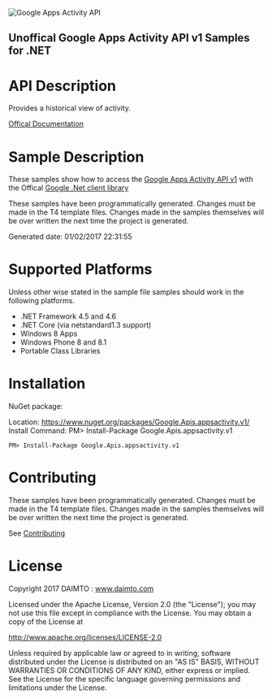 ﻿![Google Apps Activity API](https://www.gstatic.com/images/branding/product/1x/googleg_32dp.png)

## Unoffical Google Apps Activity API v1 Samples for .NET  ##

API Description
=============

Provides a historical view of activity.

[Offical Documentation](https://developers.google.com/google-apps/activity/)

Sample Description
=============

These samples show how to access the [Google Apps Activity API v1](https://developers.google.com/google-apps/activity/) with the Offical [Google .Net client library](https://github.com/google/google-api-dotnet-client)

These samples have been programmatically generated. Changes must be made in the T4 template files. Changes made in the samples themselves will be over written the next time the project is generated.

Generated date: 01/02/2017 22:31:55 

Supported Platforms
=================================

Unless other wise stated in the sample file samples should work in the following platforms.

* .NET Framework 4.5 and 4.6
* .NET Core (via netstandard1.3 support)
* Windows 8 Apps
* Windows Phone 8 and 8.1
* Portable Class Libraries

Installation
=================================

NuGet package:

Location: https://www.nuget.org/packages/Google.Apis.appsactivity.v1/ 
Install Command: PM>  Install-Package Google.Apis.appsactivity.v1

```
PM> Install-Package Google.Apis.appsactivity.v1
```

Contributing
=================================

These samples have been programmatically generated. Changes must be made in the T4 template files. Changes made in the samples themselves will be over written the next time the project is generated.

See [Contributing](CONTRIBUTING.md)

License
=================================

Copyright 2017 DAIMTO :  www.daimto.com

Licensed under the Apache License, Version 2.0 (the "License"); you may not use this file except in compliance with
the License. You may obtain a copy of the License at

http://www.apache.org/licenses/LICENSE-2.0

Unless required by applicable law or agreed to in writing, software distributed under the License is distributed on
an "AS IS" BASIS, WITHOUT WARRANTIES OR CONDITIONS OF ANY KIND, either express or implied. See the License for the
specific language governing permissions and limitations under the License.